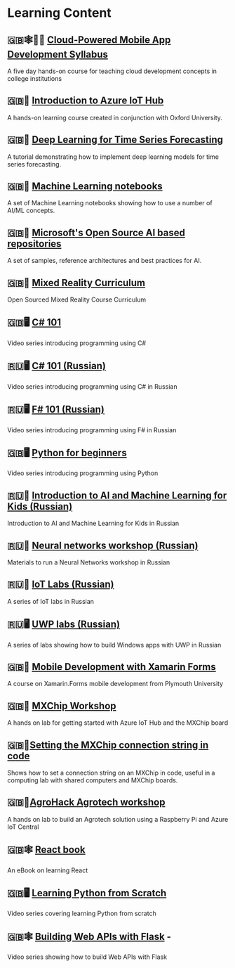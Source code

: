 # Learning Content

## 🇬🇧🕸📱🤖 [Cloud-Powered Mobile App Development Syllabus](https://github.com/toolboc/Cloud-Powered-Mobile-App-Development-Curriculum)

A five day hands-on course for teaching cloud development concepts in college institutions

## 🇬🇧🤖 [Introduction to Azure IoT Hub](https://docs.microsoft.com/en-us/learn/modules/introduction-to-iot-hub/?WT.mc_id=educationcontent-general-jabenn)

A hands-on learning course created in conjunction with Oxford University.

## 🇬🇧🧠 [Deep Learning for Time Series Forecasting](https://github.com/Azure/DeepLearningForTimeSeriesForecasting)

A tutorial demonstrating how to implement deep learning models for time series forecasting.

## 🇬🇧🧠 [Machine Learning notebooks](https://github.com/Azure/MachineLearningNotebooks/tree/master/how-to-use-azureml/automated-machine-learning)

A set of Machine Learning notebooks showing how to use a number of AI/ML concepts.

## 🇬🇧🧠 [Microsoft's Open Source AI based repositories](https://github.com/microsoft/ai)

A set of samples, reference architectures and best practices for AI.

## 🇬🇧🥽 [Mixed Reality Curriculum](https://github.com/Yonet/AzureMixedRealityDocs)

Open Sourced Mixed Reality Course Curriculum

## 🇬🇧🖥 [C# 101](https://channel9.msdn.com/Series/CSharp-101/?WT.mc_id=educationcontent-general-jabenn)

Video series introducing programming using C#

## 🇷🇺🖥 [C# 101 (Russian)](https://www.youtube.com/playlist?list=PL6XUtJhtlpPM3mTfgYBY5Zql4b4szL4KP)

Video series introducing programming using C# in Russian

## 🇷🇺🖥 [F# 101 (Russian)](https://channel9.msdn.com/Series/Exciting-introduction-to-functional-programming-in-F-rus)

Video series introducing programming using F# in Russian

## 🇬🇧🖥 [Python for beginners](https://channel9.msdn.com/Series/Intro-to-Python-Development)

Video series introducing programming using Python

## 🇷🇺🧠 [Introduction to AI and Machine Learning for Kids (Russian)](https://www.youtube.com/playlist?list=PL6XUtJhtlpPOJu1OTwZ4I7xmnoyqQ_BFR)

Introduction to AI and Machine Learning for Kids in Russian

## 🇷🇺🧠 [Neural networks workshop (Russian)](https://github.com/shwars/NeuroWorkshop)

Materials to run a Neural Networks workshop in Russian

## 🇷🇺🤖 [IoT Labs (Russian)](https://github.com/evangelism/IoTSchool)

A series of IoT labs in Russian

## 🇷🇺🖥 [UWP labs (Russian)](https://github.com/evangelism/Win10UWPCourse)

A series of labs showing how to build Windows apps with UWP in Russian

## 🇬🇧📱 [Mobile Development with Xamarin Forms](https://github.com/UniversityOfPlymouthComputing/MobileDev-XamarinForms)

A course on Xamarin.Forms mobile development from Plymouth University

## 🇬🇧🤖 [MXChip Workshop](https://github.com/jimbobbennett/MXChip-Workshop)

A hands on lab for getting started with Azure IoT Hub and the MXChip board

## 🇬🇧🤖[Setting the MXChip connection string in code](https://www.jimbobbennett.io/setting-an-mxchip-connection-string-in-code/)

Shows how to set a connection string on an MXChip in code, useful in a computing lab with shared computers and MXChip boards.

## 🇬🇧🤖[AgroHack Agrotech workshop](https://github.com/jimbobbennett/AgroHack)

A hands on lab to build an Agrotech solution using a Raspberry Pi and Azure IoT Central

## 🇬🇧🕸 [React book](https://softchris.github.io/books/react/)

An eBook on learning React

## 🇬🇧🖥 [Learning Python from Scratch](https://www.youtube.com/watch?v=q6bZcsOhwKk&list=PLG8WGLcszzgWec9s06fMn760bZ7LGV3ya)

Video series covering learning Python from scratch

## 🇬🇧🕸 [Building Web APIs with Flask](https://www.youtube.com/watch?v=WdY7tZY2jcs&list=PLG8WGLcszzgUATIteQTzPBPYJbiBbaymY) -

Video series showing how to build Web APIs with Flask
